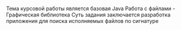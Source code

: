 Тема курсовой работы является базовая Java Работа с файлами - Графическая библиотека
Суть задания заключается разработка приложения для поиска исполняемых файлов по сигнатуре

